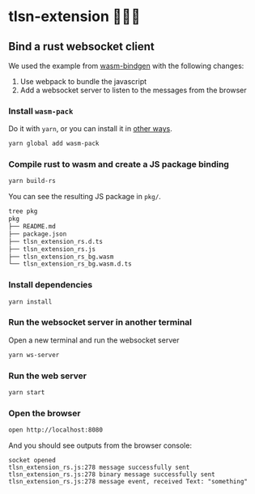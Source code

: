 # tlsn-extension 🚧🚧🚧

## Bind a rust websocket client
We used the example from [wasm-bindgen](https://rustwasm.github.io/docs/wasm-bindgen/examples/websockets.html) with the following changes:
1. Use webpack to bundle the javascript
2. Add a websocket server to listen to the messages from the browser


### Install `wasm-pack`
Do it with `yarn`, or you can install it in [other ways](https://rustwasm.github.io/wasm-pack/installer/).

```bash
yarn global add wasm-pack
```

### Compile rust to wasm and create a JS package binding

```bash
yarn build-rs
```

You can see the resulting JS package in `pkg/`.

```bash
tree pkg
pkg
├── README.md
├── package.json
├── tlsn_extension_rs.d.ts
├── tlsn_extension_rs.js
├── tlsn_extension_rs_bg.wasm
└── tlsn_extension_rs_bg.wasm.d.ts
```

### Install dependencies

```bash
yarn install
```

### Run the websocket server in another terminal
Open a new terminal and run the websocket server
```bash
yarn ws-server
```

### Run the web server
```bash
yarn start
```

### Open the browser
```bash
open http://localhost:8080
```

And you should see outputs from the browser console:
```
socket opened
tlsn_extension_rs.js:278 message successfully sent
tlsn_extension_rs.js:278 binary message successfully sent
tlsn_extension_rs.js:278 message event, received Text: "something"
```
